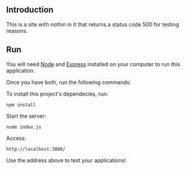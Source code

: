 ## Introduction

This is a site with nothin in it that returns a status code 500 for testing reasons.

## Run
You will need [Node](https://nodejs.org/en/) and [Express](https://expressjs.com/pt-br/starter/installing.html) installed on your computer to run this application.

Once you have both, run the following commands:

To install this project's dependecies, run:

`npm install`

Start the server:

`node index.js`

Access:

`http://localhost:3000/`

Use the address above to test your applications!